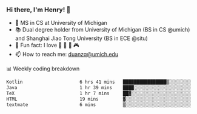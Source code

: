 ### Hi there, I'm Henry! 👋

- 🔭 MS in CS at University of Michigan
- 📚 Dual degree holder from University of Michigan (BS in CS @umich) and Shanghai Jiao Tong University (BS in ECE @situ)
- 🍁 Fun fact: I love 📸 🏓 🍜 🎮
- 📫 How to reach me: [duanzq@umich.edu](mailto:duanzq@umich.edu)

📊 Weekly coding breakdown
<!--START_SECTION:waka-->

```txt
Kotlin                     6 hrs 41 mins   ████████████████▒░░░░░░░░   65.42 %
Java                       1 hr 39 mins    ████░░░░░░░░░░░░░░░░░░░░░   16.22 %
TeX                        1 hr 7 mins     ██▓░░░░░░░░░░░░░░░░░░░░░░   10.96 %
HTML                       19 mins         ▓░░░░░░░░░░░░░░░░░░░░░░░░   03.23 %
textmate                   6 mins          ▒░░░░░░░░░░░░░░░░░░░░░░░░   01.07 %
```

<!--END_SECTION:waka-->

<!-- ***
<p align="center"> 
  Visitor count<br>
  <img src="https://profile-counter.glitch.me/zlzq-duanzq/count.svg" />
</p> -->

<!-- ![Henry Duan's GitHub stats](https://github-readme-stats.vercel.app/api?username=zlzq-duanzq&show_icons=true)

![trophy](https://github-profile-trophy.vercel.app/?username=zlzq-duanzq&column=7)

[![Top Langs](https://github-readme-stats.vercel.app/api/top-langs/?username=zlzq-duanzq&layout=compact)](https://github.com/zlzq-duanzq/github-readme-stats) -->
